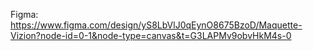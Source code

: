 Figma: https://www.figma.com/design/yS8LbVlJ0qEynO8675BzoD/Maquette-Vizion?node-id=0-1&node-type=canvas&t=G3LAPMv9obvHkM4s-0
